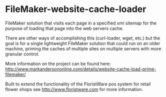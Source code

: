 FileMaker-website-cache-loader
==============================

FileMaker solution that visits each page in a specified xml sitemap for the purpose of loading that page into the web servers cache.

There are other ways of accomplishing this (curl-loader, wget, etc.) but the goal is for a single lightweight FileMaker solution that could run on an older machine, priming the caches of multiple sites on multiple servers with more granular control.

More information on the project can be found here:
http://www.markandersononline.com/details/website-cache-load-prime-filemaker/

Built to extend the functionality of the FloristWare pos system for retail flower shops see http://www.floristware.com for more information.
